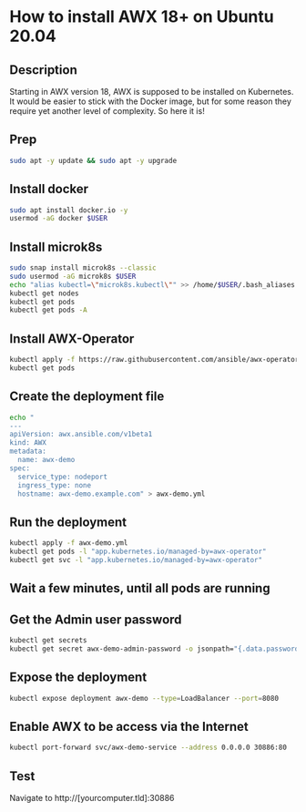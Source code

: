 How to install AWX 18+ on Ubuntu 20.04
==================================

Description
-----------
Starting in AWX version 18, AWX is supposed to be installed on Kubernetes. It would be easier to stick with the Docker image, but for some reason they require yet another level of complexity. So here it is!

Prep
----
```bash
sudo apt -y update && sudo apt -y upgrade
```

Install docker
--------------
```bash
sudo apt install docker.io -y
usermod -aG docker $USER
```

Install microk8s
----------------
```bash
sudo snap install microk8s --classic
sudo usermod -aG microk8s $USER
echo "alias kubectl=\"microk8s.kubectl\"" >> /home/$USER/.bash_aliases
kubectl get nodes
kubectl get pods
kubectl get pods -A
```

Install AWX-Operator
--------------------
```bash
kubectl apply -f https://raw.githubusercontent.com/ansible/awx-operator/0.12.0/deploy/awx-operator.yaml
kubectl get pods
```

Create the deployment file
--------------------------
```bash
echo "
---
apiVersion: awx.ansible.com/v1beta1
kind: AWX
metadata:
  name: awx-demo
spec:
  service_type: nodeport
  ingress_type: none
  hostname: awx-demo.example.com" > awx-demo.yml
```

Run the deployment
------------------
```bash
kubectl apply -f awx-demo.yml
kubectl get pods -l "app.kubernetes.io/managed-by=awx-operator"
kubectl get svc -l "app.kubernetes.io/managed-by=awx-operator"
```

Wait a few minutes, until all pods are running
----------------------------------------------

Get the Admin user password
---------------------------
```bash
kubectl get secrets
kubectl get secret awx-demo-admin-password -o jsonpath="{.data.password}" | base64 --decode
```

Expose the deployment
---------------------
```bash
kubectl expose deployment awx-demo --type=LoadBalancer --port=8080
```

Enable AWX to be access via the Internet
----------------------------------------
```bash
kubectl port-forward svc/awx-demo-service --address 0.0.0.0 30886:80
```

Test
----
Navigate to http://[yourcomputer.tld]:30886

